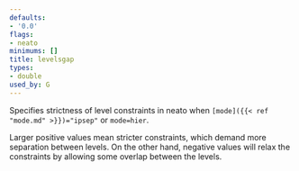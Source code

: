 ```yaml
---
defaults:
- '0.0'
flags:
- neato
minimums: []
title: levelsgap
types:
- double
used_by: G
---
```

Specifies strictness of level constraints in neato when
<code>[mode]({{< ref "mode.md" >}})="ipsep"</code> or `mode=hier`.

Larger positive values mean stricter constraints, which demand more
separation between levels. On the other hand, negative values will relax the
constraints by allowing some overlap between the levels.
